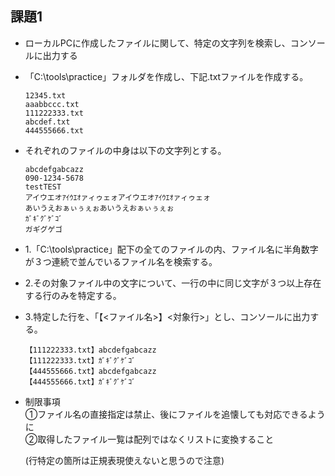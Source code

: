    ## 課題1

+ ローカルPCに作成したファイルに関して、特定の文字列を検索し、コンソールに出力する

+ 「C:\tools\practice」フォルダを作成し、下記.txtファイルを作成する。

    `12345.txt`  
    `aaabbccc.txt`  
    `111222333.txt`  
    `abcdef.txt`  
    `444555666.txt`  

+ それぞれのファイルの中身は以下の文字列とする。

    `abcdefgabcazz`  
    `090-1234-5678`  
    `testTEST`  
    `アイウエオｱｲｳｴｵァィゥェォアイウエオｱｲｳｴｵァィゥェォ`  
    `あいうえおぁぃぅぇぉあいうえおぁぃぅぇぉ`  
    `ｶﾞｷﾞｸﾞｹﾞｺﾞ`  
    `ガギグゲゴ`  
    
+ 1.「C:\tools\practice」配下の全てのファイルの内、ファイル名に半角数字が３つ連続で並んでいるファイル名を検索する。

+ 2.その対象ファイル中の文字について、一行の中に同じ文字が３つ以上存在する行のみを特定する。

+ 3.特定した行を、「【<ファイル名>】<対象行>」とし、コンソールに出力する。

    `【111222333.txt】abcdefgabcazz`  
    `【111222333.txt】ｶﾞｷﾞｸﾞｹﾞｺﾞ`  
    `【444555666.txt】abcdefgabcazz`  
    `【444555666.txt】ｶﾞｷﾞｸﾞｹﾞｺﾞ`  
    
+ 制限事項  
    ①ファイル名の直接指定は禁止、後にファイルを追懐しても対応できるように  
    ②取得したファイル一覧は配列ではなくリストに変換すること  
    
    (行特定の箇所は正規表現使えないと思うので注意)

   

